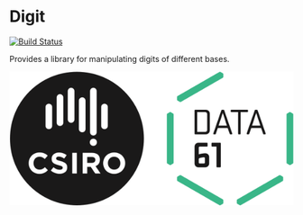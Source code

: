 # Digit

[![Build Status](https://travis-ci.org/qfpl/digit.svg?branch=master)](https://travis-ci.org/qfpl/digit)

Provides a library for manipulating digits of different bases.

![CSIRO's Data61 Logo](https://raw.githubusercontent.com/qfpl/assets/master/data61-transparent-bg.png)
